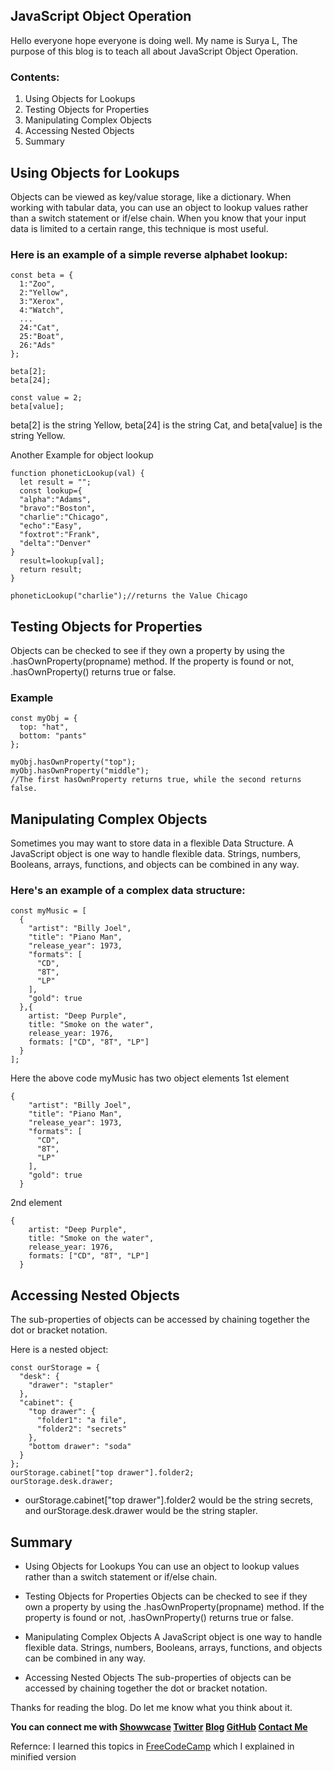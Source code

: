 ## JavaScript Object Operation

Hello everyone hope everyone is doing well. My name is Surya L, The purpose of this blog is to teach all about JavaScript Object Operation.

### Contents:
1. Using Objects for Lookups
2. Testing Objects for Properties
3. Manipulating Complex Objects
4. Accessing Nested Objects
5. Summary

## Using Objects for Lookups
Objects can be viewed as key/value storage, like a dictionary. When working with tabular data, you can use an object to lookup values rather than a switch statement or if/else chain. When you know that your input data is limited to a certain range, this technique is most useful.

### Here is an example of a simple reverse alphabet lookup:

```
const beta = {
  1:"Zoo",
  2:"Yellow",
  3:"Xerox",
  4:"Watch",
  ...
  24:"Cat",
  25:"Boat",
  26:"Ads"
};

beta[2];
beta[24];

const value = 2;
beta[value];
```
beta[2] is the string Yellow, beta[24] is the string Cat, and beta[value] is the string Yellow.

Another Example for object lookup
```
function phoneticLookup(val) {
  let result = "";
  const lookup={
  "alpha":"Adams",
  "bravo":"Boston",
  "charlie":"Chicago",
  "echo":"Easy",
  "foxtrot":"Frank",
  "delta":"Denver"
}
  result=lookup[val];
  return result;
}

phoneticLookup("charlie");//returns the Value Chicago
```
## Testing Objects for Properties
 Objects can be checked to see if they own a property by using the .hasOwnProperty(propname) method. If the property is found or not, .hasOwnProperty() returns true or false.

### Example

```
const myObj = {
  top: "hat",
  bottom: "pants"
};

myObj.hasOwnProperty("top");
myObj.hasOwnProperty("middle");
//The first hasOwnProperty returns true, while the second returns false.
```
## Manipulating Complex Objects
Sometimes you may want to store data in a flexible Data Structure. A JavaScript object is one way to handle flexible data. Strings, numbers, Booleans, arrays, functions, and objects can be combined in any way.

### Here's an example of a complex data structure:

```
const myMusic = [
  {
    "artist": "Billy Joel",
    "title": "Piano Man",
    "release_year": 1973,
    "formats": [
      "CD",
      "8T",
      "LP"
    ],
    "gold": true
  },{
    artist: "Deep Purple",
    title: "Smoke on the water",
    release_year: 1976,
    formats: ["CD", "8T", "LP"]
  }
];
```
Here the above code myMusic has two object elements
1st element
```
{
    "artist": "Billy Joel",
    "title": "Piano Man",
    "release_year": 1973,
    "formats": [
      "CD",
      "8T",
      "LP"
    ],
    "gold": true
  }
```
2nd element
```
{
    artist: "Deep Purple",
    title: "Smoke on the water",
    release_year: 1976,
    formats: ["CD", "8T", "LP"]
  }
```
## Accessing Nested Objects
The sub-properties of objects can be accessed by chaining together the dot or bracket notation.

Here is a nested object:

```
const ourStorage = {
  "desk": {
    "drawer": "stapler"
  },
  "cabinet": {
    "top drawer": { 
      "folder1": "a file",
      "folder2": "secrets"
    },
    "bottom drawer": "soda"
  }
};
ourStorage.cabinet["top drawer"].folder2;
ourStorage.desk.drawer;
```
- ourStorage.cabinet["top drawer"].folder2 would be the string secrets, and ourStorage.desk.drawer would be the string stapler.

## Summary
- Using Objects for Lookups
You can use an object to lookup values rather than a switch statement or if/else chain.

- Testing Objects for Properties
 Objects can be checked to see if they own a property by using the .hasOwnProperty(propname) method. If the property is found or not, .hasOwnProperty() returns true or false.

- Manipulating Complex Objects
 A JavaScript object is one way to handle flexible data. Strings, numbers, Booleans, arrays, functions, and objects can be combined in any way.

- Accessing Nested Objects
The sub-properties of objects can be accessed by chaining together the dot or bracket notation.

Thanks for reading the blog. Do let me know what you think about it.

**You can connect me with <a href="https://www.showwcase.com/suryal8991">Showwcase</a>
<a href="https://twitter.com/SURYA_L1998">Twitter</a>
<a href="https://blog.surya-l.com/">Blog</a>
<a href="https://github.com/Surya8991">GitHub</a>
<a href="mailto:contact@surya-l.com">Contact Me</a>**

Refernce: I learned this topics in [FreeCodeCamp](https://www.freecodecamp.org/learn/) which I explained in minified version



